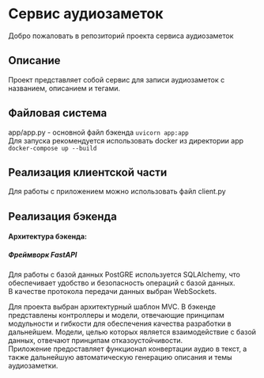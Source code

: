 # Сервис аудиозаметок

Добро пожаловать в репозиторий проекта сервиса аудиозаметок 

## Описание

Проект представляет собой сервис для записи аудиозаметок с названием, описанием и тегами.

## Файловая система

app/app.py - основной файл бэкенда
`uvicorn app:app`  
Для запуска рекомендуется использовать docker из директории app `docker-compose up --build`

## Реализация клиентской части

Для работы с приложением можно использовать файл client.py

## Реализация бэкенда

#### Архитектура бэкенда:
##### Фреймворк FastAPI
Для работы с базой данных PostGRE используется SQLAlchemy, что обеспечивает удобство и безопасность операций с базой данных.  
В качестве протокола передачи данных выбран WebSockets.

Для проекта выбран архитектурный шаблон MVC. В бэкенде представлены контроллеры и модели, отвечающие принципам модульности и гибкости для обеспечения качества разработки в дальнейшем. Модели, целью которых является взаимодействие с базой данных, отвечают принципам отказоустойчивости.  
Приложение предоставляет функционал конвертации аудио в текст, а также дальнейшую автоматическую генерацию описания и темы аудиозаметки.

